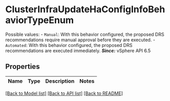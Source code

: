 # ClusterInfraUpdateHaConfigInfoBehaviorTypeEnum

Possible values: - `Manual`: With this behavior configured, the proposed DRS recommendations   require manual approval before they are executed. - `Automated`: With this behavior configured, the proposed DRS recommendations are   executed immediately.    ***Since:*** vSphere API 6.5 

## Properties
Name | Type | Description | Notes
------------ | ------------- | ------------- | -------------

[[Back to Model list]](../README.md#documentation-for-models) [[Back to API list]](../README.md#documentation-for-api-endpoints) [[Back to README]](../README.md)


